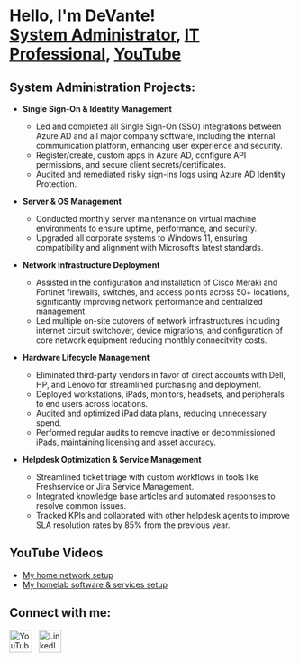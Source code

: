 <h1>Hello, I'm DeVante! <br/><a href="https://github.com/DeVante-IT">System Administrator</a>, <a href="https://www.linkedin.com/in/devante-thomas-66b6a318a">IT Professional</a>, <a href="https://www.youtube.com/@littlelatetech6298">YouTube</a></h1>

<h2> System Administration Projects:</h2>

- __Single Sign-On & Identity Management__

   - Led and completed all Single Sign-On (SSO) integrations between Azure AD and all major company software, including the internal communication platform, enhancing user experience and security.
   - Register/create, custom apps in Azure AD, configure API permissions, and secure client secrets/certificates.
   - Audited and remediated risky sign-ins logs using Azure AD Identity Protection.
- <b>Server & OS Management</b>
  - Conducted monthly server maintenance on virtual machine environments to ensure uptime, performance, and security.
  - Upgraded all corporate systems to Windows 11, ensuring compatibility and alignment with Microsoft’s latest standards.
- <b>Network Infrastructure Deployment</b>
  - Assisted in the configuration and installation of Cisco Meraki and Fortinet firewalls, switches, and access points across 50+ locations, significantly improving network performance and centralized management.
  - Led multiple on-site cutovers of network infrastructures including internet circuit switchover, device migrations, and configuration of core network equipment reducing monthly connecitvity costs.
- <b>Hardware Lifecycle Management</b>
  - Eliminated third-party vendors in favor of direct accounts with Dell, HP, and Lenovo for streamlined purchasing and deployment.
  - Deployed workstations, iPads, monitors, headsets, and peripherals to end users across locations.
  - Audited and optimized iPad data plans, reducing unnecessary spend.
  - Performed regular audits to remove inactive or decommissioned iPads, maintaining licensing and asset accuracy.
- <b>Helpdesk Optimization & Service Management</b>
  - Streamlined ticket triage with custom workflows in tools like Freshservice or Jira Service Management.
  - Integrated knowledge base articles and automated responses to resolve common issues.
  - Tracked KPIs and collabrated with other helpdesk agents to improve SLA resolution rates by 85% from the previous year.

<h2>YouTube Videos</h2>

- [My home network setup](https://www.youtube.com/watch?v=vVUrx2jMGc8)
- [My homelab software & services setup](https://youtu.be/53fNipVeAJs)  
<h2>  Connect with me:</h2>


[<img src="https://upload.wikimedia.org/wikipedia/commons/0/09/YouTube_full-color_icon_%282017%29.svg" alt="YouTube" width="40"/>](https://www.youtube.com/@littlelatetech6298)
&nbsp;
[<img src="https://cdn.jsdelivr.net/gh/devicons/devicon/icons/linkedin/linkedin-original.svg" alt="LinkedIn" width="40"/>](https://www.linkedin.com/in/devante-thomas-66b6a318a)






[youtube]: [(https://www.youtube.com/@littlelatetech6298)]
[linkedin]: www.linkedin.com/in/devante-thomas-66b6a318a

<!--
**joshmadakor1/joshmadakor1** is a ✨ _special_ ✨ repository because its `README.md` (this file) appears on your GitHub profile.

Here are some ideas to get you started:

- 🔭 I’m currently working on ...
- 🌱 I’m currently learning ...
- 👯 I’m looking to collaborate on ...
- 🤔 I’m looking for help with ...
- 💬 Ask me about ...
- 📫 How to reach me: ...
- 😄 Pronouns: ...
- ⚡ Fun fact: ...
-->
